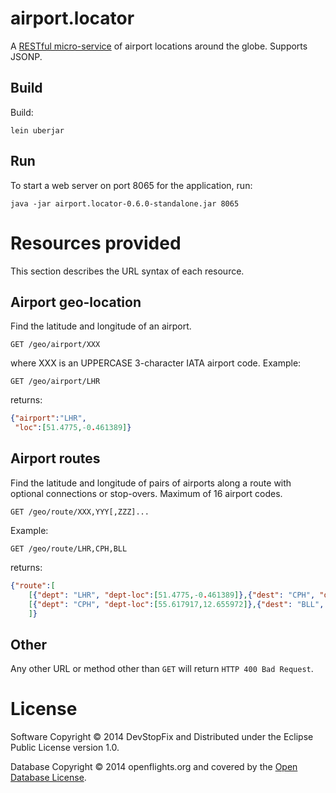 # airport.locator

A [RESTful micro-service](http://martinfowler.com/articles/microservices.html) of
airport locations around the globe. Supports JSONP.

## Build

Build:

    lein uberjar

## Run

To start a web server on port 8065 for the application, run:

    java -jar airport.locator-0.6.0-standalone.jar 8065

# Resources provided

This section describes the URL syntax of each resource.

## Airport geo-location

Find the latitude and longitude of an airport.

```
GET /geo/airport/XXX
```

where XXX is an UPPERCASE 3-character IATA airport code. Example:

```
GET /geo/airport/LHR
```

returns:

```json
{"airport":"LHR",
 "loc":[51.4775,-0.461389]}
```

## Airport routes

Find the latitude and longitude of pairs of airports along a route
with optional connections or stop-overs. Maximum of 16 airport codes.

```
GET /geo/route/XXX,YYY[,ZZZ]...
```

Example:

```
GET /geo/route/LHR,CPH,BLL
```

returns:

```json
{"route":[
    [{"dept": "LHR", "dept-loc":[51.4775,-0.461389]},{"dest": "CPH", "dest-loc":[55.617917,12.655972]}],
    [{"dept": "CPH", "dept-loc":[55.617917,12.655972]},{"dest": "BLL", "dest-loc":[55.740322,9.151778]}]
    ]}
```

## Other

Any other URL or method other than ```GET``` will return ```HTTP 400 Bad Request```.

# License

Software Copyright © 2014 DevStopFix and Distributed under the Eclipse Public License version 1.0.

Database Copyright © 2014 openflights.org and covered by the [Open Database License](http://opendatacommons.org/licenses/odbl/1.0/).
